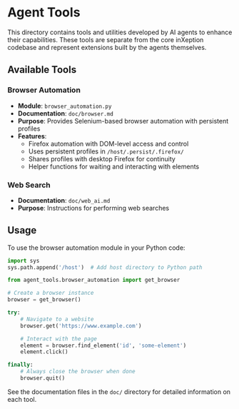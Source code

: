 # Agent Tools

This directory contains tools and utilities developed by AI agents to enhance their capabilities. These tools are separate from the core inXeption codebase and represent extensions built by the agents themselves.

## Available Tools

### Browser Automation
- **Module**: `browser_automation.py`
- **Documentation**: `doc/browser.md`
- **Purpose**: Provides Selenium-based browser automation with persistent profiles
- **Features**:
  - Firefox automation with DOM-level access and control
  - Uses persistent profiles in `/host/.persist/.firefox/`
  - Shares profiles with desktop Firefox for continuity
  - Helper functions for waiting and interacting with elements

### Web Search
- **Documentation**: `doc/web_ai.md`
- **Purpose**: Instructions for performing web searches

## Usage

To use the browser automation module in your Python code:

```python
import sys
sys.path.append('/host')  # Add host directory to Python path

from agent_tools.browser_automation import get_browser

# Create a browser instance
browser = get_browser()

try:
    # Navigate to a website
    browser.get('https://www.example.com')

    # Interact with the page
    element = browser.find_element('id', 'some-element')
    element.click()

finally:
    # Always close the browser when done
    browser.quit()
```

See the documentation files in the `doc/` directory for detailed information on each tool.
